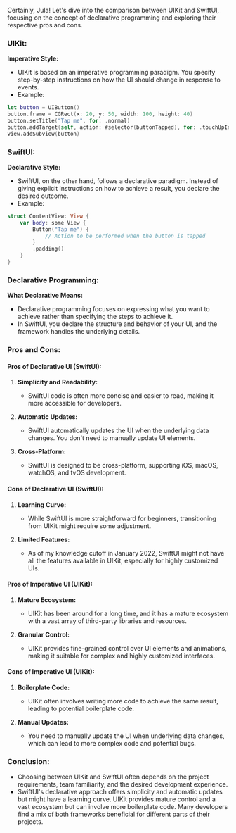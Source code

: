 Certainly, Jula! Let's dive into the comparison between UIKit and SwiftUI, focusing on the concept of declarative programming and exploring their respective pros and cons.

### UIKit:

**Imperative Style:**
- UIKit is based on an imperative programming paradigm. You specify step-by-step instructions on how the UI should change in response to events.
- Example:

```swift
let button = UIButton()
button.frame = CGRect(x: 20, y: 50, width: 100, height: 40)
button.setTitle("Tap me", for: .normal)
button.addTarget(self, action: #selector(buttonTapped), for: .touchUpInside)
view.addSubview(button)
```

### SwiftUI:

**Declarative Style:**
- SwiftUI, on the other hand, follows a declarative paradigm. Instead of giving explicit instructions on how to achieve a result, you declare the desired outcome.
- Example:

```swift
struct ContentView: View {
    var body: some View {
        Button("Tap me") {
            // Action to be performed when the button is tapped
        }
        .padding()
    }
}
```

### Declarative Programming:

**What Declarative Means:**
- Declarative programming focuses on expressing what you want to achieve rather than specifying the steps to achieve it.
- In SwiftUI, you declare the structure and behavior of your UI, and the framework handles the underlying details.

### Pros and Cons:

#### Pros of Declarative UI (SwiftUI):

1. **Simplicity and Readability:**
   - SwiftUI code is often more concise and easier to read, making it more accessible for developers.

2. **Automatic Updates:**
   - SwiftUI automatically updates the UI when the underlying data changes. You don't need to manually update UI elements.

3. **Cross-Platform:**
   - SwiftUI is designed to be cross-platform, supporting iOS, macOS, watchOS, and tvOS development.

#### Cons of Declarative UI (SwiftUI):

1. **Learning Curve:**
   - While SwiftUI is more straightforward for beginners, transitioning from UIKit might require some adjustment.

2. **Limited Features:**
   - As of my knowledge cutoff in January 2022, SwiftUI might not have all the features available in UIKit, especially for highly customized UIs.

#### Pros of Imperative UI (UIKit):

1. **Mature Ecosystem:**
   - UIKit has been around for a long time, and it has a mature ecosystem with a vast array of third-party libraries and resources.

2. **Granular Control:**
   - UIKit provides fine-grained control over UI elements and animations, making it suitable for complex and highly customized interfaces.

#### Cons of Imperative UI (UIKit):

1. **Boilerplate Code:**
   - UIKit often involves writing more code to achieve the same result, leading to potential boilerplate code.

2. **Manual Updates:**
   - You need to manually update the UI when underlying data changes, which can lead to more complex code and potential bugs.

### Conclusion:

- Choosing between UIKit and SwiftUI often depends on the project requirements, team familiarity, and the desired development experience.
- SwiftUI's declarative approach offers simplicity and automatic updates but might have a learning curve. UIKit provides mature control and a vast ecosystem but can involve more boilerplate code. Many developers find a mix of both frameworks beneficial for different parts of their projects.